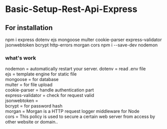 # Basic-Setup-Rest-Api-Express
## For installation
npm i express dotenv ejs mongoose multer cookie-parser express-validator jsonwebtoken bcrypt http-errors morgan cors
npm i  --save-dev  nodemon

### what's work 
nodemon = automatically restart your server.
dotenv  = read .env file </br>
ejs = template engine for static file </br>
mongoose  = for database  </br>
multer  = for file upload </br>
cookie-parser  = handle authentication part  </br>
express-validator  = check for request valid </br>
jsonwebtoken  = </br>
bcrypt = for password hash </br>
morgan = Morgan is a HTTP request logger middleware for Node </br>
cors = This policy is used to secure a certain web server from access by other website or domain.. </br>

